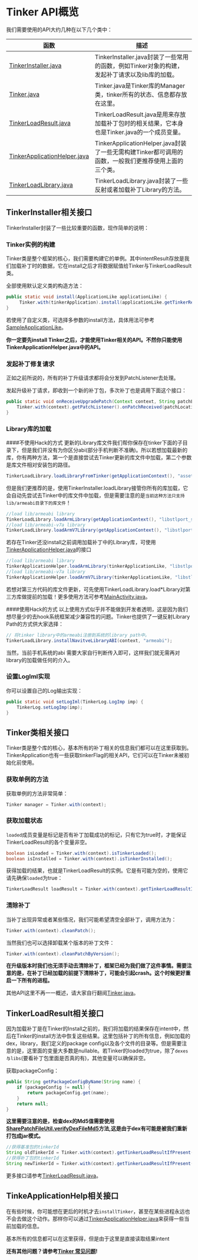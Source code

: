 Tinker API概览          
====================================
我们需要使用的API大约几种在以下几个类中：

| 函数               | 描述       | 
| ----------------- | ---------  |
| [TinkerInstaller.java](https://github.com/Tencent/tinker/blob/master/tinker-android/tinker-android-lib/src/main/java/com/tencent/tinker/lib/tinker/TinkerInstaller.java)      |TinkerInstaller.java封装了一些常用的函数，例如Tinker对象的构建，发起补丁请求以及lib库的加载。 |
| [Tinker.java](https://github.com/Tencent/tinker/blob/master/tinker-android/tinker-android-lib/src/main/java/com/tencent/tinker/lib/tinker/Tinker.java)      | Tinker.java是Tinker库的Manager类，tinker所有的状态、信息都存放在这里。 | 
| [TinkerLoadResult.java](https://github.com/Tencent/tinker/blob/master/tinker-android/tinker-android-lib/src/main/java/com/tencent/tinker/lib/tinker/TinkerLoadResult.java)      |TinkerLoadResult.java是用来存放加载补丁包时的相关结果，它本身也是Tinker.java的一个成员变量。 |
| [TinkerApplicationHelper.java](https://github.com/Tencent/tinker/blob/master/tinker-android/tinker-android-lib/src/main/java/com/tencent/tinker/lib/tinker/TinkerApplicationHelper.java)      |TinkerApplicationHelper.java封装了一些无需构建Tinker都可调用的函数，一般我们更推荐使用上面的三个类。|
| [TinkerLoadLibrary.java](https://github.com/Tencent/tinker/blob/master/tinker-android/tinker-android-lib/src/main/java/com/tencent/tinker/lib/library/TinkerLoadLibrary.java)      |TinkerLoadLibrary.java封装了一些反射或者加载补丁Library的方法。|

## TinkerInstaller相关接口
TinkerInstaller封装了一些比较重要的函数，现作简单的说明：

### Tinker实例的构建
Tinker类是整个框架的核心，我们需要构建它的单例。其中intentResult存放是我们加载补丁时的数据，它在install之后才将数据赋值给Tinker与TinkerLoadResult类。

全部使用默认定义类的构造方法：

```java
public static void install(ApplicationLike applicationLike) {
	 Tinker.with(tinkerApplication).install(applicationLike.getTinkerResultIntent());
}
```

若使用了自定义类，可选择多参数的install方法，具体用法可参考[SampleApplicationLike](https://github.com/Tencent/tinker/blob/master/tinker-sample-android/app/src/main/java/tinker/sample/android/app/SampleApplicationLike.java)。

**你一定要先install Tinker之后，才能使用Tinker相关的API。不然你只能使用TinkerApplicationHelper.java中的API。**

### 发起补丁修复请求
正如之前所说的，所有的补丁升级请求都将会分发到PatchListener去处理。

发起升级补丁请求，即收到一个新的补丁包，多次补丁也是调用下面这个接口：

```java
public static void onReceiveUpgradePatch(Context context, String patchLocation) {
    Tinker.with(context).getPatchListener().onPatchReceived(patchLocation);
}
```
### Library库的加载
####不使用Hack的方式
更新的Library库文件我们帮你保存在tinker下面的子目录下，但是我们并没有为你区分abi(部分手机判断不准确)。所以若想加载最新的库，你有两种方法，第一个是直接尝试去Tinker更新的库文件中加载，第二个参数是库文件相对安装包的路径。

```java
TinkerLoadLibrary.loadLibraryFromTinker(getApplicationContext(), "assets/x86", "libstlport_shared");
```

但是我们更推荐的是，使用TinkerInstaller.loadLibrary接管你所有的库加载，它会自动先尝试去Tinker中的库文件中加载，但是需要注意的是`当前这种方法只支持lib/armeabi目录下的库文件`！

```java
//load lib/armeabi library
TinkerLoadLibrary.loadArmLibrary(getApplicationContext(), "libstlport_shared");
//load lib/armeabi-v7a library
TinkerLoadLibrary.loadArmV7Library(getApplicationContext(), "libstlport_shared");
```

若存在Tinker还没install之前调用加载补丁中的Library库，可使用[TinkerApplicationHelper.java](https://github.com/Tencent/tinker/blob/master/tinker-android/tinker-android-lib/src/main/java/com/tencent/tinker/lib/tinker/TinkerApplicationHelper.java)的接口

```java
//load lib/armeabi library
TinkerApplicationHelper.loadArmLibrary(tinkerApplicationLike, "libstlport_shared");
//load lib/armeabi-v7a library
TinkerApplicationHelper.loadArmV7Library(tinkerApplicationLike, "libstlport_shared");
```

若想对第三方代码的库文件更新，可先使用TinkerLoadLibrary.load\*Library对第三方库做提前的加载！更多使用方法可参考[MainActivity.java](https://github.com/Tencent/tinker/blob/master/tinker-sample-android/app/src/main/java/tinker/sample/android/app/MainActivity.java)。

####使用Hack的方式
以上使用方式似乎并不能做到开发者透明，这是因为我们想尽量少的去hook系统框架减少兼容性的问题。Tinker也提供了一键反射Library Path的方式供大家选择：

```java
// 将tinker library中的armeabi注册到系统的library path中。
TinkerLoadLibrary.installNavitveLibraryABI(context, "armeabi");
```

当然，当前手机系统的abi 需要大家自行判断传入即可，这样我们就无需再对library的加载做任何的介入。


### 设置LogIml实现
你可以设置自己的Log输出实现：

```java
public static void setLogIml(TinkerLog.LogImp imp) {
	TinkerLog.setLogImp(imp);
}
```

## Tinker类相关接口
Tinker类是整个库的核心，基本所有的补丁相关的信息我们都可以在这里获取到。TinkerApplication也有一些获取tinkerFlag的相关API，它们可以在Tinker未被初始化前使用。

### 获取单例的方法
获取单例的方法非常简单：

```java
Tinker manager = Tinker.with(context);
```   
### 获取加载状态
`loaded`成员变量是标记是否有补丁加载成功的标记，只有它为true时，才能保证TinkerLoadResult的各个变量非空。

```java
boolean isLoaded = Tinker.with(context).isTinkerLoaded();
boolean isInstalled = Tinker.with(context).isTinkerInstalled();

```

获得加载的结果，也就是TinkerLoadResult的实例。它是有可能为空的，使用它请先确保`loaded`为true：

```java
TinkerLoadResult loadResult = Tinker.with(context).getTinkerLoadResultIfPresent();
```
   
### 清除补丁
当补丁出现异常或者某些情况，我们可能希望清空全部补丁，调用方法为：

```java
Tinker.with(context).cleanPatch();
```   

当然我们也可以选择卸载某个版本的补丁文件：

```java
Tinker.with(context).cleanPatchByVersion();
```  

**在升级版本时我们也无须手动去清除补丁，框架已经为我们做了这件事情。需要注意的是，在补丁已经加载的前提下清除补丁，可能会引起crash。这个时候更好重启一下所有的进程。** 

其他API这里不再一一概述，请大家自行翻阅[Tinker.java](https://github.com/Tencent/tinker/blob/master/tinker-android/tinker-android-lib/src/main/java/com/tencent/tinker/lib/tinker/Tinker.java)。

## TinkerLoadResult相关接口
因为加载补丁是在Tinker的Install之前的，我们将加载的结果保存在intent中，然后在Tinker的install方法中恢复这些结果。这里包括补丁的所有信息，例如加载的dex，library，我们定义的package config以及各个文件的目录等。但是需要注意的是，这里面的变量大多数是nullable。若Tinker的loaded为true，除了`dexes与libs`(要看补丁包里面是否真的有)，其他变量可以确保非空。

获取packageConfig：

```java
public String getPackageConfigByName(String name) {
    if (packageConfig != null) {
        return packageConfig.get(name);
    }
    return null;
}
```  

**这里需要注意的是，检查dex的Md5值需要使用[SharePatchFileUtil.verifyDexFileMd5](https://github.com/Tencent/tinker/blob/master/tinker-android/tinker-android-loader/src/main/java/com/tencent/tinker/loader/shareutil/SharePatchFileUtil.java)方法,这是由于dex有可能是被我们重新打包成jar模式。**

```java
//获得基准包的tinkerId
String oldTinkerId = Tinker.with(context).getTinkerLoadResultIfPresent().getTinkerID();
//获得补丁包的tinkerId
String newTinkerId = Tinker.with(context).getTinkerLoadResultIfPresent().getNewTinkerID();
```  

更多接口请参考[TinkerLoadResult.java](https://github.com/Tencent/tinker/blob/master/tinker-android/tinker-android-lib/src/main/java/com/tencent/tinker/lib/tinker/TinkerLoadResult.java)。

## TinkeApplicationHelp相关接口
在有些时候，你可能想在更后的时机才去`installTinker`，甚至在某些进程永远也不会去做这个动作。那样你可以通过[TinkerApplicationHelper.java](https://github.com/Tencent/tinker/blob/master/tinker-android/tinker-android-lib/src/main/java/com/tencent/tinker/lib/tinker/TinkerApplicationHelper.java)来获得一些当前加载的信息。

基本所有的信息都可以在这里获得，但是由于这里是直接读取结果intent

**还有其他问题？请参考[Tinker 常见问题](https://github.com/Tencent/tinker/wiki/Tinker-%E5%B8%B8%E8%A7%81%E9%97%AE%E9%A2%98)!**